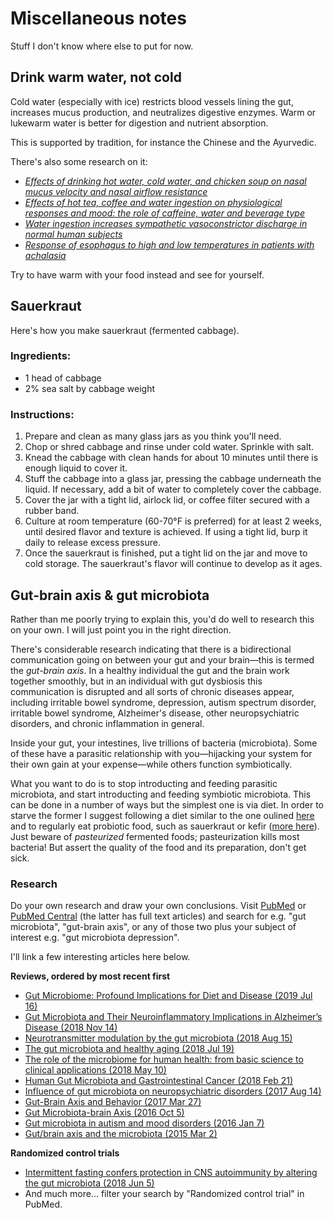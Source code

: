# Miscellaneous notes

Stuff I don't know where else to put for now.

## Drink warm water, not cold

Cold water (especially with ice) restricts blood vessels lining the gut,
increases mucus production, and neutralizes digestive enzymes. Warm or lukewarm
water is better for digestion and nutrient absorption.

This is supported by tradition, for instance the Chinese and the Ayurvedic.

There's also some research on it:

- [_Effects of drinking hot water, cold water, and chicken soup on nasal mucus velocity and nasal airflow resistance_](https://pubmed.ncbi.nlm.nih.gov/359266/)
- [_Effects of hot tea, coffee and water ingestion on physiological responses and mood: the role of caffeine, water and beverage type_](https://link.springer.com/article/10.1007%2Fs002130050438?LI=true)
- [_Water ingestion increases sympathetic vasoconstrictor discharge in normal human subjects_](https://pubmed.ncbi.nlm.nih.gov/11222121/)
- [_Response of esophagus to high and low temperatures in patients with achalasia_](https://pubmed.ncbi.nlm.nih.gov/23105999/)

Try to have warm with your food instead and see for yourself.

## Sauerkraut

Here's how you make sauerkraut (fermented cabbage).

### **Ingredients:**

- 1 head of cabbage
- 2% sea salt by cabbage weight

### **Instructions:**

1. Prepare and clean as many glass jars as you think you'll need.
2. Chop or shred cabbage and rinse under cold water. Sprinkle with salt.
3. Knead the cabbage with clean hands for about 10 minutes until there is enough
   liquid to cover it.
4. Stuff the cabbage into a glass jar, pressing the cabbage underneath the
   liquid. If necessary, add a bit of water to completely cover the cabbage.
5. Cover the jar with a tight lid, airlock lid, or coffee filter secured with a
   rubber band.
6. Culture at room temperature (60-70°F is preferred) for at least 2 weeks,
   until desired flavor and texture is achieved. If using a tight lid, burp it
   daily to release excess pressure.
7. Once the sauerkraut is finished, put a tight lid on the jar and move to cold
   storage. The sauerkraut's flavor will continue to develop as it ages.

## Gut-brain axis & gut microbiota

Rather than me poorly trying to explain this, you'd do well to research this
on your own. I will just point you in the right direction.

There's considerable research indicating that there is a bidirectional
communication going on between your gut and your brain—this is termed the
_gut-brain axis_. In a healthy individual the gut and the brain work together
smoothly, but in an individual with gut dysbiosis this communication is
disrupted and all sorts of chronic diseases appear, including irritable bowel
syndrome, depression, autism spectrum disorder, irritable bowel syndrome,
Alzheimer's disease, other neuropsychiatric disorders, and chronic inflammation
in general.

Inside your gut, your intestines, live trillions of bacteria (microbiota).
Some of these have a parasitic relationship with you—hijacking your system for
their own gain at your expense—while others function symbiotically.

What you want to do is to stop introducting and feeding parasitic microbiota,
and start introducting and feeding symbiotic microbiota. This can be done in
a number of ways but the simplest one is via diet. In order to starve the former
I suggest following a diet similar to the one oulined [here](nutrition.md) and
to regularly eat probiotic food, such as sauerkraut or kefir
([more here](https://en.wikipedia.org/wiki/List_of_fermented_foods)). Just
beware of _pasteurized_ fermented foods; pasteurization kills most bacteria!
But assert the quality of the food and its preparation, don't get sick.

### Research

Do your own research and draw your own conclusions. Visit
[PubMed](https://pubmed.ncbi.nlm.nih.gov/) or
[PubMed Central](https://www.ncbi.nlm.nih.gov/pmc/) (the latter has full text
articles) and search for e.g. "gut microbiota", "gut-brain axis", or any of
those two plus your subject of interest e.g. "gut microbiota depression".

I'll link a few interesting articles here below.

**Reviews, ordered by most recent first**

- [Gut Microbiome: Profound Implications for Diet and Disease (2019 Jul 16)](https://www.ncbi.nlm.nih.gov/pmc/articles/PMC6682904/)
- [Gut Microbiota and Their Neuroinflammatory Implications in Alzheimer’s Disease (2018 Nov 14)](https://www.ncbi.nlm.nih.gov/pmc/articles/PMC6266223/)
- [Neurotransmitter modulation by the gut microbiota (2018 Aug 15)](https://www.ncbi.nlm.nih.gov/pmc/articles/PMC6005194/)
- [The gut microbiota and healthy aging (2018 Jul 19)](https://www.ncbi.nlm.nih.gov/pmc/articles/PMC6191326/)
- [The role of the microbiome for human health: from basic science to clinical applications (2018 May 10)](https://www.ncbi.nlm.nih.gov/pmc/articles/PMC5962619/)
- [Human Gut Microbiota and Gastrointestinal Cancer (2018 Feb 21)](https://www.ncbi.nlm.nih.gov/pmc/articles/PMC6000254/)
- [Influence of gut microbiota on neuropsychiatric disorders (2017 Aug 14)](https://www.ncbi.nlm.nih.gov/pmc/articles/PMC5558112/)
- [Gut-Brain Axis and Behavior (2017 Mar 27)](https://www.ncbi.nlm.nih.gov/pmc/articles/PMC6103442/)
- [Gut Microbiota-brain Axis (2016 Oct 5)](https://www.ncbi.nlm.nih.gov/pmc/articles/PMC5040025/)
- [Gut microbiota in autism and mood disorders (2016 Jan 7)](https://www.ncbi.nlm.nih.gov/pmc/articles/PMC4698498/)
- [Gut/brain axis and the microbiota (2015 Mar 2)](https://www.ncbi.nlm.nih.gov/pmc/articles/PMC4362231/)

**Randomized control trials**

- [Intermittent fasting confers protection in CNS autoimmunity by altering the gut microbiota (2018 Jun 5)](https://www.ncbi.nlm.nih.gov/pmc/articles/PMC6460288/)
- And much more... filter your search by "Randomized control trial" in PubMed.

